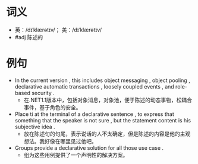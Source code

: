 # 词义
- 英：/dɪˈklærətɪv/； 美：/dɪˈklærətɪv/
- #adj 陈述的
# 例句
- In the current version , this includes object messaging , object pooling , declarative automatic transactions , loosely coupled events , and role-based security .
	- 在.NET1.1版本中，包括对象消息，对象池，便于陈述的动态事物，松耦合事件，基于角色的安全。
- Place ti at the terminal of a declarative sentence , to express that something that the speaker is not sure , but the statement content is his subjective idea .
	- 放在陈述句的句尾，表示说话的人不太确定，但是陈述的内容是他的主观想法。我好像在哪里见过他吧。
- Groups provide a declarative solution for all those use case .
	- 组为这些用例提供了一个声明性的解决方案。
